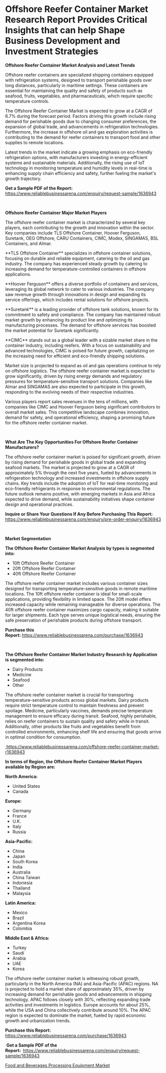 <p><h1>Offshore Reefer Container Market Research Report Provides Critical Insights that can help Shape Business Development and Investment Strategies</h1></p><p><strong>Offshore Reefer Container Market Analysis and Latest Trends</strong></p>
<p><p>Offshore reefer containers are specialized shipping containers equipped with refrigeration systems, designed to transport perishable goods over long distances, particularly in maritime settings. These containers are essential for maintaining the quality and safety of products such as seafood, fruits, vegetables, and pharmaceuticals, which require specific temperature controls. </p><p>The Offshore Reefer Container Market is expected to grow at a CAGR of 6.7% during the forecast period. Factors driving this growth include rising demand for perishable goods due to changing consumer preferences, the expansion of global trade, and advancements in refrigeration technologies. Furthermore, the increase in offshore oil and gas exploration activities is contributing to the demand for reefer containers to transport food and other supplies to remote locations. </p><p>Latest trends in the market indicate a growing emphasis on eco-friendly refrigeration options, with manufacturers investing in energy-efficient systems and sustainable materials. Additionally, the rising use of IoT technology in monitoring temperature and humidity levels in real-time is enhancing supply chain efficiency and safety, further fueling the market's growth trajectory.</p></p>
<p><strong>Get a Sample PDF of the Report:&nbsp;</strong> <a href="https://www.reliablebusinessarena.com/enquiry/request-sample/1636943?utm_campaign=3189&utm_medium=2&utm_source=Github&utm_content=ia&utm_term=08042025&utm_id=offshore-reefer-container">https://www.reliablebusinessarena.com/enquiry/request-sample/1636943</a></p>
<p>&nbsp;</p>
<p><strong>Offshore Reefer Container Major Market Players</strong></p>
<p><p>The offshore reefer container market is characterized by several key players, each contributing to the growth and innovation within the sector. Key companies include TLS Offshore Container, Hoover Ferguson, Suretank, OEG Offshore, CARU Containers, CIMC, Modex, SINGAMAS, BSL Containers, and Almar.</p><p>**TLS Offshore Container** specializes in offshore container solutions, focusing on durable and reliable equipment, catering to the oil and gas industry. The company has experienced steady growth by catering to increasing demand for temperature-controlled containers in offshore applications.</p><p>**Hoover Ferguson** offers a diverse portfolio of containers and services, leveraging its global network to cater to various industries. The company saw revenue growth through innovations in design and expanding its service offerings, which includes rental solutions for offshore projects.</p><p>**Suretank** is a leading provider of offshore tank solutions, known for its commitment to safety and compliance. The company has maintained robust market growth by enhancing its product line and optimizing its manufacturing processes. The demand for offshore services has boosted the market potential for Suretank significantly.</p><p>**CIMC** stands out as a global leader with a sizable market share in the container industry, including reefers. With a focus on sustainability and advanced technologies, CIMC is poised for future growth, capitalizing on the increasing need for efficient and eco-friendly shipping solutions.</p><p>Market size is projected to expand as oil and gas operations continue to rely on offshore logistics. The offshore reefer container market is expected to grow significantly, driven by rising energy demands and regulatory pressures for temperature-sensitive transport solutions. Companies like Almar and SINGAMAS are also expected to participate in this growth, responding to the evolving needs of their respective industries.</p><p>Various players report sales revenues in the tens of millions, with companies like CIMC and Hoover Ferguson being significant contributors to overall market sales. This competitive landscape combines innovation, demand for safety, and operational efficiency, shaping a promising future for the offshore reefer container market.</p></p>
<p>&nbsp;</p>
<p><strong>What Are The Key Opportunities For Offshore Reefer Container Manufacturers?</strong></p>
<p><p>The offshore reefer container market is poised for significant growth, driven by rising demand for perishable goods in global trade and expanding seafood markets. The market is projected to grow at a CAGR of approximately 5% through the next five years, fueled by advancements in refrigeration technology and increased investments in offshore supply chains. Key trends include the adoption of IoT for real-time monitoring and eco-friendly refrigerants in response to environmental regulations. The future outlook remains positive, with emerging markets in Asia and Africa expected to drive demand, while sustainability initiatives shape container design and operational practices.</p></p>
<p><strong>Inquire or Share Your Questions If Any Before Purchasing This Report:</strong> <a href="https://www.reliablebusinessarena.com/enquiry/pre-order-enquiry/1636943?utm_campaign=3189&utm_medium=2&utm_source=Github&utm_content=ia&utm_term=08042025&utm_id=offshore-reefer-container">https://www.reliablebusinessarena.com/enquiry/pre-order-enquiry/1636943</a></p>
<p>&nbsp;</p>
<p><strong>Market Segmentation</strong></p>
<p><strong>The Offshore Reefer Container Market Analysis by types is segmented into:</strong></p>
<p><ul><li>10ft Offshore Reefer Container</li><li>20ft Offshore Reefer Container</li><li>40ft Offshore Reefer Container</li></ul></p>
<p><p>The offshore reefer container market includes various container sizes designed for transporting temperature-sensitive goods in remote maritime locations. The 10ft offshore reefer container is ideal for small-scale applications, providing flexibility in limited space. The 20ft model offers increased capacity while remaining manageable for diverse operations. The 40ft offshore reefer container maximizes cargo capacity, making it suitable for larger shipments. Each type serves unique logistical needs, ensuring the safe preservation of perishable products during offshore transport.</p></p>
<p><strong>Purchase this Report:&nbsp;</strong><a href="https://www.reliablebusinessarena.com/purchase/1636943?utm_campaign=3189&utm_medium=2&utm_source=Github&utm_content=ia&utm_term=08042025&utm_id=offshore-reefer-container">https://www.reliablebusinessarena.com/purchase/1636943</a></p>
<p>&nbsp;</p>
<p><strong>The Offshore Reefer Container Market Industry Research by Application is segmented into:</strong></p>
<p><ul><li>Dairy Products</li><li>Medicine</li><li>Seafood</li><li>Other</li></ul></p>
<p><p>The offshore reefer container market is crucial for transporting temperature-sensitive products across global markets. Dairy products require strict temperature control to maintain freshness and prevent spoilage. Medicine, particularly vaccines, demands precise temperature management to ensure efficacy during transit. Seafood, highly perishable, relies on reefer containers to sustain quality and safety while in transit. Additionally, other products like fruits and vegetables benefit from controlled environments, enhancing shelf life and ensuring that goods arrive in optimal condition for consumption.</p></p>
<p><a href="https://www.reliablebusinessarena.com/offshore-reefer-container-market-r1636943?utm_campaign=3189&utm_medium=2&utm_source=Github&utm_content=ia&utm_term=08042025&utm_id=offshore-reefer-container">&nbsp;https://www.reliablebusinessarena.com/offshore-reefer-container-market-r1636943</a></p>
<p><strong>In terms of Region, the Offshore Reefer Container Market Players available by Region are:</strong></p>
<p>
    <p> <strong> North America: </strong>
        <ul>
            <li>United States</li>
            <li>Canada</li>
        </ul>
        </p> 
    <p> <strong> Europe: </strong>
        <ul>
            <li>Germany</li>
            <li>France</li>
            <li>U.K.</li>
            <li>Italy</li>
            <li>Russia</li>
        </ul>
        </p> 
    <p> <strong> Asia-Pacific: </strong>
        <ul>
            <li>China</li>
            <li>Japan</li>
            <li>South Korea</li>
            <li>India</li>
            <li>Australia</li>
            <li>China Taiwan</li>
            <li>Indonesia</li>
            <li>Thailand</li>
            <li>Malaysia</li>
        </ul>
        </p> 
    <p> <strong> Latin America: </strong>
        <ul>
            <li>Mexico</li>
            <li>Brazil</li>
            <li>Argentina Korea</li>
            <li>Colombia</li>
        </ul>
        </p> 
    <p> <strong> Middle East & Africa: </strong>
        <ul>
            <li>Turkey</li>
            <li>Saudi</li>
            <li>Arabia</li>
            <li>UAE</li>
            <li>Korea</li>
        </ul>
    </p>
    </p>
<p><p>The offshore reefer container market is witnessing robust growth, particularly in the North America (NA) and Asia-Pacific (APAC) regions. NA is projected to hold a market share of approximately 35%, driven by increasing demand for perishable goods and advancements in shipping technology. APAC follows closely with 30%, reflecting expanding trade activities and investments in logistics. Europe accounts for about 25%, while the USA and China collectively contribute around 10%. The APAC region is expected to dominate the market, fueled by rapid economic growth and urbanization trends.</p></p>
<p><strong>Purchase this Report: </strong><a href="https://www.reliablebusinessarena.com/purchase/1636943?utm_campaign=3189&utm_medium=2&utm_source=Github&utm_content=ia&utm_term=08042025&utm_id=offshore-reefer-container">https://www.reliablebusinessarena.com/purchase/1636943</a></p>
<p>&nbsp;<strong>Get a Sample PDF of the Report:&nbsp;&nbsp;</strong><a href="https://www.reliablebusinessarena.com/enquiry/request-sample/1636943?utm_campaign=3189&utm_medium=2&utm_source=Github&utm_content=ia&utm_term=08042025&utm_id=offshore-reefer-container">https://www.reliablebusinessarena.com/enquiry/request-sample/1636943</a></p>
<p><strong></strong></p>
<p><p><a href="https://github.com/deyniphytic/Market-Research-Report-List-1/blob/main/food-and-beverages-processing-equipment-market.md?utm_campaign=3189&utm_medium=2&utm_source=Github&utm_content=ia&utm_term=08042025&utm_id=offshore-reefer-container">Food and Beverages Processing Equipment Market</a></p></p>